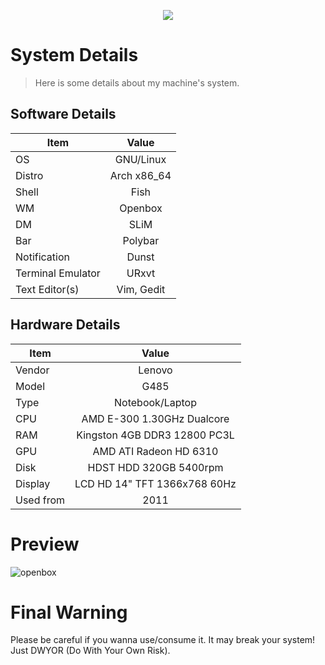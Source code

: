 <p align="center">
	<a name="top" href="https://github.com/anwareset/my-dotfiles"><img src="https://raw.githubusercontent.com/anwareset/my-dotfiles/master/.my-dotfiles.png"></a>
</p>


# System Details
>Here is some details about my machine's system.
## Software Details
| Item                     | Value                  |
| ------------------------ |:----------------------:|
| OS                       | GNU/Linux              |
| Distro                   | Arch x86_64            |
| Shell                    | Fish                   |
| WM                       | Openbox                |
| DM                       | SLiM                   |
| Bar                 	   | Polybar                |
| Notification             | Dunst                  |
| Terminal Emulator        | URxvt                  |
| Text Editor(s)           | Vim, Gedit             |

## Hardware Details
| Item      | Value                        |
| ----------|:----------------------------:|
| Vendor    | Lenovo                       |
| Model     | G485                         |
| Type      | Notebook/Laptop              |
| CPU       | AMD E-300 1.30GHz Dualcore   |
| RAM       | Kingston 4GB DDR3 12800 PC3L |
| GPU       | AMD ATI Radeon HD 6310       |
| Disk      | HDST HDD 320GB 5400rpm       |
| Display   | LCD HD 14" TFT 1366x768 60Hz |
| Used from | 2011                         |


# Preview
![openbox](https://github.com/anwareset/my-dotfiles/raw/master/preview.gif)

# Final Warning
Please be careful if you wanna use/consume it. It may break your system! Just DWYOR (Do With Your Own Risk). 
